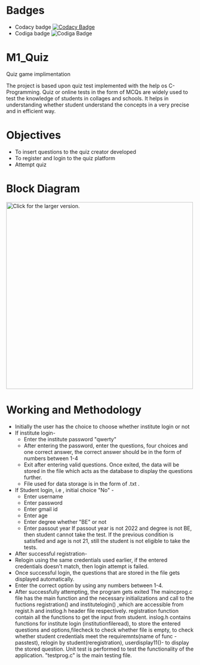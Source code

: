 # Badges
* Codacy badge
 [![Codacy Badge](https://app.codacy.com/project/badge/Grade/8a6d32ee47544a9697745d9ea8f2cdfd)](https://www.codacy.com/gh/NikithYD/M1_Quiz/dashboard?utm_source=github.com&amp;utm_medium=referral&amp;utm_content=NikithYD/M1_Quiz&amp;utm_campaign=Badge_Grade)
* Codiga badge
 ![Codiga Badge](https://api.codiga.io/project/32402/score/svg)

# M1_Quiz
Quiz game implimentation<br />

The project is based upon quiz test implemented with the help os C-Programming. Quiz or online tests in the form of MCQs are widely used to test the knowledge of students in collages and schools. It helps in understanding whether student understand the concepts in a very precise and in efficient way.
 
# Objectives
 * To insert questions to the quiz creator developed
 * To register and login to the quiz platform 
 * Attempt quiz
# Block Diagram

<a href="https://drive.google.com/uc?export=view&id=1wwTnelEEgVietX7JHsDR-LrwD9E_h0C-"><img src="https://drive.google.com/uc?export=1wwTnelEEgVietX7JHsDR-LrwD9E_h0C-" style="width: 500px; max-width: 100%; height: auto" title="Click for the larger version." /></a>

# Working and Methodology
 * Initially the user has the choice to choose whether institute login or not
 * If institute login-
   * Enter the institute password "qwerty"
   * After entering the password, enter the questions, four choices and one correct answer, the correct answer should be in the form of numbers between 1-4
   * Exit after entering valid questions. Once exited, the data will be stored in the file which acts as the database to display the questions further. 
   * File used for data storage is in the form of .txt .
 * If Student login, i.e , initial choice "No" -
   * Enter username
   * Enter password
   * Enter gmail id
   * Enter age
   * Enter degree whether "BE" or not
   * Enter passout year
   If passout year is not 2022 and degree is not BE, then student cannot take the test. If the previous condition is satisfied and age is not 21, still the student is      not eligible to take the tests.
  * After successful registration-
   * Relogin using the same credentials used earlier, if the entered credentials doesn't match, then login attempt is failed. 
   * Once successful login, the questions that are stored in the file gets displayed automatically.
   * Enter the correct option by using any numbers between 1-4.
   * After successfully attempting, the program gets exited
  The maincprog.c file has the main function and the necessary initializations and call to the fuctions registration() and institutelogin() ,which are accessible from   regist.h and instlog.h header file respectively.
  registration function contain all the functions to get the input from student.
  inslog.h contains functions for institute login (institutionfileread), to store the entered questions and options,filecheck to check whether file is empty, to check   whether student credentials meet the requiremnts(name of func -passtest), relogin by student(reregistration), userdisplay11()- to display the stored question.
  Unit test is performed to test the functionality of the application. "testprog.c" is the main testing file.
   

 
